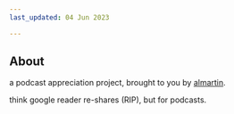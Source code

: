 ```yaml
---
last_updated: 04 Jun 2023

---
```


## About
a podcast appreciation project, brought to you by [almartin](https://github.com/almartin82). 

think google reader re-shares (RIP), but for podcasts.  

